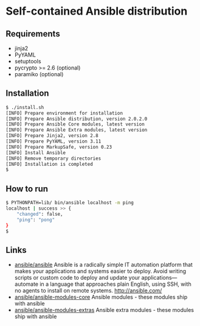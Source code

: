 # Self-contained Ansible distribution

## Requirements

- jinja2
- PyYAML
- setuptools
- pycrypto >= 2.6 (optional)
- paramiko (optional)

## Installation

```sh
$ ./install.sh
[INFO] Prepare environment for installation
[INFO] Prepare Ansible distribution, version 2.0.2.0
[INFO] Prepare Ansible Core modules, latest version
[INFO] Prepare Ansible Extra modules, latest version
[INFO] Prepare Jinja2, version 2.8
[INFO] Prepare PyYAML, version 3.11
[INFO] Prepare MarkupSafe, version 0.23
[INFO] Install Ansible
[INFO] Remove temporary directories
[INFO] Installation is completed
$
```

## How to run

```sh
$ PYTHONPATH=lib/ bin/ansible localhost -m ping
localhost | success >> {
    "changed": false,
    "ping": "pong"
}
$  
```

## Links

- [ansible/ansible](https://github.com/ansible/ansible) Ansible is a radically simple IT automation platform that makes your applications and systems easier to deploy. Avoid writing scripts or custom code to deploy and update your applications— automate in a language that approaches plain English, using SSH, with no agents to install on remote systems. http://ansible.com/
- [ansible/ansible-modules-core](https://github.com/ansible/ansible-modules-core) Ansible modules - these modules ship with ansible
- [ansible/ansible-modules-extras](https://github.com/ansible/ansible-modules-extras) Ansible extra modules - these modules ship with ansible
